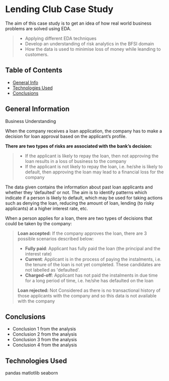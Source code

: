 # Lending Club Case Study

The aim of this case study is to get an idea of how real world business problems are solved using EDA. 

> * Applying different EDA techniques 
> * Develop an understanding of risk analytics in the BFSI domain
> * How the data is used to minimise loss of money while leanding to customers.


## Table of Contents
* [General Info](#general-information)
* [Technologies Used](#technologies-used)
* [Conclusions](#conclusions)

<!-- You can include any other section that is pertinent to your problem -->

## General Information

Business Understanding 

When the company receives a loan application, the company has to make a decision for loan approval based on the applicant’s profile.

**There are two types of risks are associated with the bank’s decision:**

> * If the applicant is likely to repay the loan, then not approving the loan results in a loss of business to the company
> * If the applicant is not likely to repay the loan, i.e. he/she is likely to default, then approving the loan may lead to a financial loss for the company

The data given contains the information about past loan applicants and whether they ‘defaulted’ or not. The aim is to identify patterns which indicate if a person is likely to default, which may be used for taking actions such as denying the loan, reducing the amount of loan, lending (to risky applicants) at a higher interest rate, etc.

When a person applies for a loan, there are two types of decisions that could be taken by the company:

> **Loan accepted:** If the company approves the loan, there are 3 possible scenarios described below:
> * **Fully paid**: Applicant has fully paid the loan (the principal and the interest rate)
> * **Current**: Applicant is in the process of paying the instalments, i.e. the tenure of the loan is not yet completed. These candidates are not labelled as 'defaulted'.
> * **Charged-off**: Applicant has not paid the instalments in due time for a long period of time, i.e. he/she has defaulted on the loan 
>
> **Loan rejected:** Not Considered as there is no transactional history of those applicants with the company and so this data is not available with the company

<!-- You don't have to answer all the questions - just the ones relevant to your project. -->

## Conclusions
- Conclusion 1 from the analysis
- Conclusion 2 from the analysis
- Conclusion 3 from the analysis
- Conclusion 4 from the analysis

<!-- You don't have to answer all the questions - just the ones relevant to your project. -->


## Technologies Used
pandas
matlotlib
seaborn

<!-- As the libraries versions keep on changing, it is recommended to mention the version of library used in this project -->


